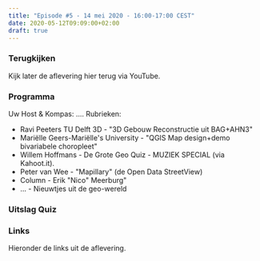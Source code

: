 ```yaml
---
title: "Episode #5 - 14 mei 2020 - 16:00-17:00 CEST"
date: 2020-05-12T09:09:00+02:00
draft: true
---
```


### Terugkijken
Kijk later de aflevering hier terug via YouTube.


### Programma

Uw Host & Kompas: .... Rubrieken:

* Ravi Peeters TU Delft 3D - "3D Gebouw Reconstructie uit BAG+AHN3"
* Mariëlle Geers-Mariëlle's University - "QGIS Map design+demo bivariabele choropleet"
* Willem Hoffmans - De Grote Geo Quiz - MUZIEK SPECIAL (via Kahoot.it).
* Peter van Wee - "Mapillary" (de Open Data StreetView)
* Column - Erik "Nico" Meerburg"
* ... - Nieuwtjes uit de geo-wereld

### Uitslag Quiz

### Links

Hieronder de links uit de aflevering.
